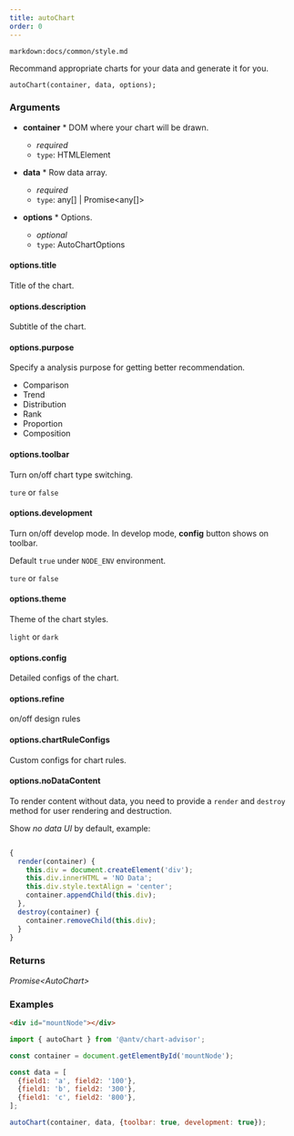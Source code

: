```yaml
---
title: autoChart
order: 0
---
```


`markdown:docs/common/style.md`

<div class="doc-md">

Recommand appropriate charts for your data and generate it for you.

```sign
autoChart(container, data, options);
```

### Arguments

* **container** * DOM where your chart will be drawn.
  * _required_
  * `type`: HTMLElement

* **data** * Row data array.
  * _required_
  * `type`: any[] | Promise<any[]>

* **options** * Options.
  * _optional_
  * `type`: AutoChartOptions

#### options.title

Title of the chart.

#### options.description

Subtitle of the chart.

#### options.purpose

Specify a analysis purpose for getting better recommendation.

* Comparison 
* Trend
* Distribution
* Rank
* Proportion
* Composition

#### options.toolbar

Turn on/off chart type switching.

`ture` or `false`

#### options.development

Turn on/off develop mode. In develop mode, **config** button shows on toolbar.

Default `true` under `NODE_ENV` environment.

`ture` or `false` 

#### options.theme

Theme of the chart styles.

`light` or `dark`

#### options.config

Detailed configs of the chart.

#### options.refine

on/off design rules

#### options.chartRuleConfigs

Custom configs for chart rules.

#### options.noDataContent

To render content without data, you need to provide a `render` and `destroy` method for user rendering and destruction. 

Show *no data UI* by default, example:

```ts

{
  render(container) {
    this.div = document.createElement('div');
    this.div.innerHTML = 'NO Data';
    this.div.style.textAlign = 'center';
    container.appendChild(this.div);
  },
  destroy(container) {
    container.removeChild(this.div);
  }
}
```

### Returns

*Promise\<AutoChart\>*

### Examples

```html
<div id="mountNode"></div>
```

```js
import { autoChart } from '@antv/chart-advisor';

const container = document.getElementById('mountNode');

const data = [
  {field1: 'a', field2: '100'},
  {field1: 'b', field2: '300'},
  {field1: 'c', field2: '800'},
];

autoChart(container, data, {toolbar: true, development: true});
```

</div>
